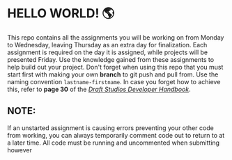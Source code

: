 # HELLO WORLD! 🌎

This repo contains all the assignments you will be working on from Monday to Wednesday, leaving Thursday as an extra day for finalization. Each assignment is required on the day it is assigned, while projects will be presented Friday. Use the knowledge gained from these assignments to help build out your project. Don't forget when using this repo that you must start first with making your own **branch** to git push and pull from. Use the naming convention `lastname-firstname`. In case you forget how to achieve this, refer to **page 30** of the [_Draft Studios Developer Handbook_](https://docs.google.com/document/d/1V5Q9pk-pYrbj6TZlB_N4fmo3l_fPquIhfZIN79DhaNA/edit#).

## NOTE:

If an unstarted assignment is causing errors preventing your other code from working, you can always temporarily comment code out to return to at a later time. All code must be running and uncommented when submitting however
